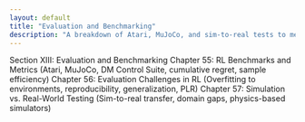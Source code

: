 ```yaml
---
layout: default
title: "Evaluation and Benchmarking"
description: "A breakdown of Atari, MuJoCo, and sim-to-real tests to measure RL performance."
---
```


<link rel="stylesheet" href="{{ '/assets/css/section-academic.css' | relative_url }}">

Section XIII: Evaluation and Benchmarking
Chapter 55: RL Benchmarks and Metrics
(Atari, MuJoCo, DM Control Suite, cumulative regret, sample efficiency)
Chapter 56: Evaluation Challenges in RL
(Overfitting to environments, reproducibility, generalization, PLR)
Chapter 57: Simulation vs. Real-World Testing
(Sim-to-real transfer, domain gaps, physics-based simulators)

<script>
  // Navigation variables
  var prevSection = "/content/handbooks/generative-ai/index.md";
  var nextSection = "/content/handbooks/generative-ai/section2.md";
</script>

<script src="{{ '/assets/js/section-academic.js' | relative_url }}"></script>
